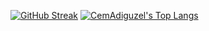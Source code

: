 [![GitHub Streak](https://streak-stats.demolab.com?user=CemAdiguzel&theme=tokyonight&date_format=j%20M%5B%20Y%5D)](https://git.io/streak-stats)
[![CemAdiguzel's Top Langs](https://github-readme-stats.vercel.app/api/top-langs/?username=CemAdiguzel&layout=compact&theme=cobalt)](https://github.com/anuraghazra/github-readme-stats)
